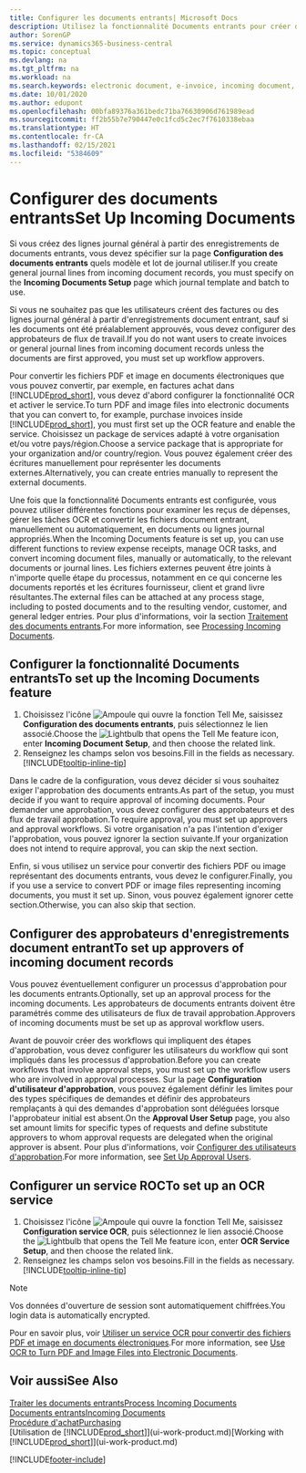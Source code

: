 ```yaml
---
title: Configurer les documents entrants| Microsoft Docs
description: Utilisez la fonctionnalité Documents entrants pour créer des documents électroniques, gérer des tâches OCR, importer des factures, et convertir des fichiers images.
author: SorenGP
ms.service: dynamics365-business-central
ms.topic: conceptual
ms.devlang: na
ms.tgt_pltfrm: na
ms.workload: na
ms.search.keywords: electronic document, e-invoice, incoming document, OCR, ecommerce, document exchange, import invoice
ms.date: 10/01/2020
ms.author: edupont
ms.openlocfilehash: 00bfa89376a361bedc71ba76630906d761989ead
ms.sourcegitcommit: ff2b55b7e790447e0c1fcd5c2ec7f7610338ebaa
ms.translationtype: HT
ms.contentlocale: fr-CA
ms.lasthandoff: 02/15/2021
ms.locfileid: "5384609"
---
```

# <a name="set-up-incoming-documents"></a><span data-ttu-id="afd85-103">Configurer des documents entrants</span><span class="sxs-lookup"><span data-stu-id="afd85-103">Set Up Incoming Documents</span></span>

<span data-ttu-id="afd85-104">Si vous créez des lignes journal général à partir des enregistrements de documents entrants, vous devez spécifier sur la page **Configuration des documents entrants** quels modèle et lot de journal utiliser.</span><span class="sxs-lookup"><span data-stu-id="afd85-104">If you create general journal lines from incoming document records, you must specify on the **Incoming Documents Setup** page which journal template and batch to use.</span></span>

<span data-ttu-id="afd85-105">Si vous ne souhaitez pas que les utilisateurs créent des factures ou des lignes journal général à partir d'enregistrements document entrant, sauf si les documents ont été préalablement approuvés, vous devez configurer des approbateurs de flux de travail.</span><span class="sxs-lookup"><span data-stu-id="afd85-105">If you do not want users to create invoices or general journal lines from incoming document records unless the documents are first approved, you must set up workflow approvers.</span></span>

<span data-ttu-id="afd85-106">Pour convertir les fichiers PDF et image en documents électroniques que vous pouvez convertir, par exemple, en factures achat dans [!INCLUDE[prod_short](includes/prod_short.md)], vous devez d'abord configurer la fonctionnalité OCR et activer le service.</span><span class="sxs-lookup"><span data-stu-id="afd85-106">To turn PDF and image files into electronic documents that you can convert to, for example, purchase invoices inside [!INCLUDE[prod_short](includes/prod_short.md)], you must first set up the OCR feature and enable the service.</span></span> <span data-ttu-id="afd85-107">Choisissez un package de services adapté à votre organisation et/ou votre pays/région.</span><span class="sxs-lookup"><span data-stu-id="afd85-107">Choose a service package that is appropriate for your organization and/or country/region.</span></span> <span data-ttu-id="afd85-108">Vous pouvez également créer des écritures manuellement pour représenter les documents externes.</span><span class="sxs-lookup"><span data-stu-id="afd85-108">Alternatively, you can create entries manually to represent the external documents.</span></span>  

<span data-ttu-id="afd85-109">Une fois que la fonctionnalité Documents entrants est configurée, vous pouvez utiliser différentes fonctions pour examiner les reçus de dépenses, gérer les tâches OCR et convertir les fichiers document entrant, manuellement ou automatiquement, en documents ou lignes journal appropriés.</span><span class="sxs-lookup"><span data-stu-id="afd85-109">When the Incoming Documents feature is set up, you can use different functions to review expense receipts, manage OCR tasks, and convert incoming document files, manually or automatically, to the relevant documents or journal lines.</span></span> <span data-ttu-id="afd85-110">Les fichiers externes peuvent être joints à n'importe quelle étape du processus, notamment en ce qui concerne les documents reportés et les écritures fournisseur, client et grand livre résultantes.</span><span class="sxs-lookup"><span data-stu-id="afd85-110">The external files can be attached at any process stage, including to posted documents and to the resulting vendor, customer, and general ledger entries.</span></span> <span data-ttu-id="afd85-111">Pour plus d'informations, voir la section [Traitement des documents entrants](across-process-income-documents.md).</span><span class="sxs-lookup"><span data-stu-id="afd85-111">For more information, see [Processing Incoming Documents](across-process-income-documents.md).</span></span>

## <a name="to-set-up-the-incoming-documents-feature"></a><span data-ttu-id="afd85-112">Configurer la fonctionnalité Documents entrants</span><span class="sxs-lookup"><span data-stu-id="afd85-112">To set up the Incoming Documents feature</span></span>

1. <span data-ttu-id="afd85-113">Choisissez l'icône ![Ampoule qui ouvre la fonction Tell Me](media/ui-search/search_small.png "Dites-moi ce que vous voulez faire"), saisissez **Configuration des documents entrants**, puis sélectionnez le lien associé.</span><span class="sxs-lookup"><span data-stu-id="afd85-113">Choose the ![Lightbulb that opens the Tell Me feature](media/ui-search/search_small.png "Tell me what you want to do") icon, enter **Incoming Document Setup**, and then choose the related link.</span></span>
2. <span data-ttu-id="afd85-114">Renseignez les champs selon vos besoins.</span><span class="sxs-lookup"><span data-stu-id="afd85-114">Fill in the fields as necessary.</span></span> [!INCLUDE[tooltip-inline-tip](includes/tooltip-inline-tip_md.md)]

<span data-ttu-id="afd85-115">Dans le cadre de la configuration, vous devez décider si vous souhaitez exiger l'approbation des documents entrants.</span><span class="sxs-lookup"><span data-stu-id="afd85-115">As part of the setup, you must decide if you want to require approval of incoming documents.</span></span> <span data-ttu-id="afd85-116">Pour demander une approbation, vous devez configurer des approbateurs et des flux de travail approbation.</span><span class="sxs-lookup"><span data-stu-id="afd85-116">To require approval, you must set up approvers and approval workflows.</span></span> <span data-ttu-id="afd85-117">Si votre organisation n'a pas l'intention d'exiger l'approbation, vous pouvez ignorer la section suivante.</span><span class="sxs-lookup"><span data-stu-id="afd85-117">If your organization does not intend to require approval, you can skip the next section.</span></span>  

<span data-ttu-id="afd85-118">Enfin, si vous utilisez un service pour convertir des fichiers PDF ou image représentant des documents entrants, vous devez le configurer.</span><span class="sxs-lookup"><span data-stu-id="afd85-118">Finally, you if you use a service to convert PDF or image files representing incoming documents, you must it set up.</span></span> <span data-ttu-id="afd85-119">Sinon, vous pouvez également ignorer cette section.</span><span class="sxs-lookup"><span data-stu-id="afd85-119">Otherwise, you can also skip that section.</span></span>  

## <a name="to-set-up-approvers-of-incoming-document-records"></a><span data-ttu-id="afd85-120">Configurer des approbateurs d'enregistrements document entrant</span><span class="sxs-lookup"><span data-stu-id="afd85-120">To set up approvers of incoming document records</span></span>

<span data-ttu-id="afd85-121">Vous pouvez éventuellement configurer un processus d'approbation pour les documents entrants.</span><span class="sxs-lookup"><span data-stu-id="afd85-121">Optionally, set up an approval process for the incoming documents.</span></span> <span data-ttu-id="afd85-122">Les approbateurs de documents entrants doivent être paramétrés comme des utilisateurs de flux de travail approbation.</span><span class="sxs-lookup"><span data-stu-id="afd85-122">Approvers of incoming documents must be set up as approval workflow users.</span></span>

<span data-ttu-id="afd85-123">Avant de pouvoir créer des workflows qui impliquent des étapes d'approbation, vous devez configurer les utilisateurs du workflow qui sont impliqués dans les processus d'approbation.</span><span class="sxs-lookup"><span data-stu-id="afd85-123">Before you can create workflows that involve approval steps, you must set up the workflow users who are involved in approval processes.</span></span> <span data-ttu-id="afd85-124">Sur la page **Configuration d'utilisateur d'approbation**, vous pouvez également définir les limites pour des types spécifiques de demandes et définir des approbateurs remplaçants à qui des demandes d'approbation sont déléguées lorsque l'approbateur initial est absent.</span><span class="sxs-lookup"><span data-stu-id="afd85-124">On the **Approval User Setup** page, you also set amount limits for specific types of requests and define substitute approvers to whom approval requests are delegated when the original approver is absent.</span></span> <span data-ttu-id="afd85-125">Pour plus d'informations, voir [Configurer des utilisateurs d'approbation](across-how-to-set-up-approval-users.md).</span><span class="sxs-lookup"><span data-stu-id="afd85-125">For more information, see [Set Up Approval Users](across-how-to-set-up-approval-users.md).</span></span>

## <a name="to-set-up-an-ocr-service"></a><span data-ttu-id="afd85-126">Configurer un service ROC</span><span class="sxs-lookup"><span data-stu-id="afd85-126">To set up an OCR service</span></span>

1. <span data-ttu-id="afd85-127">Choisissez l'icône ![Ampoule qui ouvre la fonction Tell Me](media/ui-search/search_small.png "Dites-moi ce que vous voulez faire"), saisissez **Configuration service OCR**, puis sélectionnez le lien associé.</span><span class="sxs-lookup"><span data-stu-id="afd85-127">Choose the ![Lightbulb that opens the Tell Me feature](media/ui-search/search_small.png "Tell me what you want to do") icon, enter **OCR Service Setup**, and then choose the related link.</span></span>
2. <span data-ttu-id="afd85-128">Renseignez les champs selon vos besoins.</span><span class="sxs-lookup"><span data-stu-id="afd85-128">Fill in the fields as necessary.</span></span> [!INCLUDE[tooltip-inline-tip](includes/tooltip-inline-tip_md.md)]

> [!NOTE]  
> <span data-ttu-id="afd85-129">Vos données d'ouverture de session sont automatiquement chiffrées.</span><span class="sxs-lookup"><span data-stu-id="afd85-129">You login data is automatically encrypted.</span></span>

<span data-ttu-id="afd85-130">Pour en savoir plus, voir [Utiliser un service OCR pour convertir des fichiers PDF et image en documents électroniques](across-how-use-ocr-pdf-images-files.md).</span><span class="sxs-lookup"><span data-stu-id="afd85-130">For more information, see [Use OCR to Turn PDF and Image Files into Electronic Documents](across-how-use-ocr-pdf-images-files.md).</span></span>  

## <a name="see-also"></a><span data-ttu-id="afd85-131">Voir aussi</span><span class="sxs-lookup"><span data-stu-id="afd85-131">See Also</span></span>

[<span data-ttu-id="afd85-132">Traiter les documents entrants</span><span class="sxs-lookup"><span data-stu-id="afd85-132">Process Incoming Documents</span></span>](across-process-income-documents.md)  
[<span data-ttu-id="afd85-133">Documents entrants</span><span class="sxs-lookup"><span data-stu-id="afd85-133">Incoming Documents</span></span>](across-income-documents.md)  
[<span data-ttu-id="afd85-134">Procédure d'achat</span><span class="sxs-lookup"><span data-stu-id="afd85-134">Purchasing</span></span>](purchasing-manage-purchasing.md)  
<span data-ttu-id="afd85-135">[Utilisation de [!INCLUDE[prod_short](includes/prod_short.md)]](ui-work-product.md)</span><span class="sxs-lookup"><span data-stu-id="afd85-135">[Working with [!INCLUDE[prod_short](includes/prod_short.md)]](ui-work-product.md)</span></span>


[!INCLUDE[footer-include](includes/footer-banner.md)]